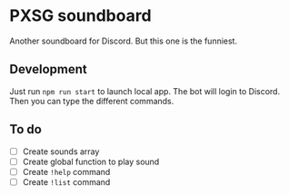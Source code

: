 # PXSG soundboard

Another soundboard for Discord. But this one is the funniest.

## Development

Just run `npm run start` to launch local app. The bot will login to Discord. Then you can type the different commands.

## To do
- [ ] Create sounds array
- [ ] Create global function to play sound
- [ ] Create `!help` command
- [ ] Create `!list` command
